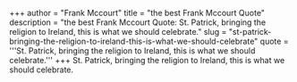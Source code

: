 +++
author = "Frank Mccourt"
title = "the best Frank Mccourt Quote"
description = "the best Frank Mccourt Quote: St. Patrick, bringing the religion to Ireland, this is what we should celebrate."
slug = "st-patrick-bringing-the-religion-to-ireland-this-is-what-we-should-celebrate"
quote = '''St. Patrick, bringing the religion to Ireland, this is what we should celebrate.'''
+++
St. Patrick, bringing the religion to Ireland, this is what we should celebrate.

